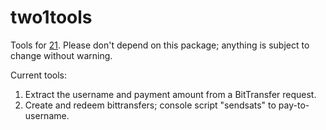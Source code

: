 # two1tools

Tools for [21](https://21.co/). Please don't depend on this package; anything
is subject to change without warning.

Current tools:

1. Extract the username and payment amount from a BitTransfer request.
2. Create and redeem bittransfers; console script "sendsats" to pay-to-username.
